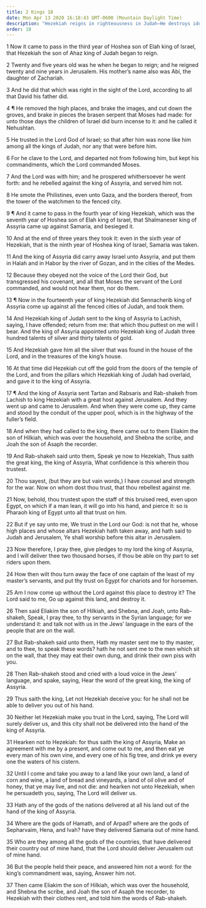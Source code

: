 ```yaml
---
title: 2 Kings 18
date: Mon Apr 13 2020 16:18:43 GMT-0600 (Mountain Daylight Time)
description: "Hezekiah reigns in righteousness in Judah—He destroys idolatry and breaks the brazen serpent made by Moses because the children of Israel burn incense to it—Sennacherib, king of Assyria, invades Judah—In a blasphemous speech, Rabshakeh asks Jerusalem to surrender to the Assyrians."
order: 18
---
```


1 Now it came to pass in the third year of Hoshea son of Elah king of Israel, that Hezekiah the son of Ahaz king of Judah began to reign.

2 Twenty and five years old was he when he began to reign; and he reigned twenty and nine years in Jerusalem. His mother’s name also was Abi, the daughter of Zachariah.

3 And he did that which was right in the sight of the Lord, according to all that David his father did.

4 ¶ He removed the high places, and brake the images, and cut down the groves, and brake in pieces the brasen serpent that Moses had made: for unto those days the children of Israel did burn incense to it: and he called it Nehushtan.

5 He trusted in the Lord God of Israel; so that after him was none like him among all the kings of Judah, nor any that were before him.

6 For he clave to the Lord, and departed not from following him, but kept his commandments, which the Lord commanded Moses.

7 And the Lord was with him; and he prospered whithersoever he went forth: and he rebelled against the king of Assyria, and served him not.

8 He smote the Philistines, even unto Gaza, and the borders thereof, from the tower of the watchmen to the fenced city.

9 ¶ And it came to pass in the fourth year of king Hezekiah, which was the seventh year of Hoshea son of Elah king of Israel, that Shalmaneser king of Assyria came up against Samaria, and besieged it.

10 And at the end of three years they took it: even in the sixth year of Hezekiah, that is the ninth year of Hoshea king of Israel, Samaria was taken.

11 And the king of Assyria did carry away Israel unto Assyria, and put them in Halah and in Habor by the river of Gozan, and in the cities of the Medes.

12 Because they obeyed not the voice of the Lord their God, but transgressed his covenant, and all that Moses the servant of the Lord commanded, and would not hear them, nor do them.

13 ¶ Now in the fourteenth year of king Hezekiah did Sennacherib king of Assyria come up against all the fenced cities of Judah, and took them.

14 And Hezekiah king of Judah sent to the king of Assyria to Lachish, saying, I have offended; return from me: that which thou puttest on me will I bear. And the king of Assyria appointed unto Hezekiah king of Judah three hundred talents of silver and thirty talents of gold.

15 And Hezekiah gave him all the silver that was found in the house of the Lord, and in the treasures of the king’s house.

16 At that time did Hezekiah cut off the gold from the doors of the temple of the Lord, and from the pillars which Hezekiah king of Judah had overlaid, and gave it to the king of Assyria.

17 ¶ And the king of Assyria sent Tartan and Rabsaris and Rab-shakeh from Lachish to king Hezekiah with a great host against Jerusalem. And they went up and came to Jerusalem. And when they were come up, they came and stood by the conduit of the upper pool, which is in the highway of the fuller’s field.

18 And when they had called to the king, there came out to them Eliakim the son of Hilkiah, which was over the household, and Shebna the scribe, and Joah the son of Asaph the recorder.

19 And Rab-shakeh said unto them, Speak ye now to Hezekiah, Thus saith the great king, the king of Assyria, What confidence is this wherein thou trustest.

20 Thou sayest, (but they are but vain words,) I have counsel and strength for the war. Now on whom dost thou trust, that thou rebellest against me.

21 Now, behold, thou trustest upon the staff of this bruised reed, even upon Egypt, on which if a man lean, it will go into his hand, and pierce it: so is Pharaoh king of Egypt unto all that trust on him.

22 But if ye say unto me, We trust in the Lord our God: is not that he, whose high places and whose altars Hezekiah hath taken away, and hath said to Judah and Jerusalem, Ye shall worship before this altar in Jerusalem.

23 Now therefore, I pray thee, give pledges to my lord the king of Assyria, and I will deliver thee two thousand horses, if thou be able on thy part to set riders upon them.

24 How then wilt thou turn away the face of one captain of the least of my master’s servants, and put thy trust on Egypt for chariots and for horsemen.

25 Am I now come up without the Lord against this place to destroy it? The Lord said to me, Go up against this land, and destroy it.

26 Then said Eliakim the son of Hilkiah, and Shebna, and Joah, unto Rab-shakeh, Speak, I pray thee, to thy servants in the Syrian language; for we understand it: and talk not with us in the Jews’ language in the ears of the people that are on the wall.

27 But Rab-shakeh said unto them, Hath my master sent me to thy master, and to thee, to speak these words? hath he not sent me to the men which sit on the wall, that they may eat their own dung, and drink their own piss with you.

28 Then Rab-shakeh stood and cried with a loud voice in the Jews’ language, and spake, saying, Hear the word of the great king, the king of Assyria.

29 Thus saith the king, Let not Hezekiah deceive you: for he shall not be able to deliver you out of his hand.

30 Neither let Hezekiah make you trust in the Lord, saying, The Lord will surely deliver us, and this city shall not be delivered into the hand of the king of Assyria.

31 Hearken not to Hezekiah: for thus saith the king of Assyria, Make an agreement with me by a present, and come out to me, and then eat ye every man of his own vine, and every one of his fig tree, and drink ye every one the waters of his cistern.

32 Until I come and take you away to a land like your own land, a land of corn and wine, a land of bread and vineyards, a land of oil olive and of honey, that ye may live, and not die: and hearken not unto Hezekiah, when he persuadeth you, saying, The Lord will deliver us.

33 Hath any of the gods of the nations delivered at all his land out of the hand of the king of Assyria.

34 Where are the gods of Hamath, and of Arpad? where are the gods of Sepharvaim, Hena, and Ivah? have they delivered Samaria out of mine hand.

35 Who are they among all the gods of the countries, that have delivered their country out of mine hand, that the Lord should deliver Jerusalem out of mine hand.

36 But the people held their peace, and answered him not a word: for the king’s commandment was, saying, Answer him not.

37 Then came Eliakim the son of Hilkiah, which was over the household, and Shebna the scribe, and Joah the son of Asaph the recorder, to Hezekiah with their clothes rent, and told him the words of Rab-shakeh.

